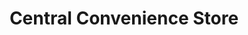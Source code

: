 ---
title: "Central Convenience Store"
url: /davao-city/central-convenience-store-ruby-street/
shop: convenience
---